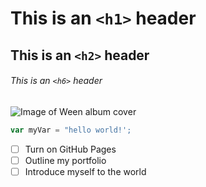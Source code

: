 # This is an `<h1>` header
## This is an `<h2>` header
###### This is an `<h6>` header
![Image of Ween album cover](https://upload.wikimedia.org/wikipedia/en/b/b8/Ween-TheMollusk.jpg)

``` javascript
var myVar = "hello world!';
```
- [ ] Turn on GitHub Pages
- [ ] Outline my portfolio
- [ ] Introduce myself to the world
